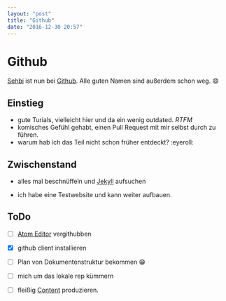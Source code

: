 ```yaml
---
layout: "post"
title: "Github"
date: "2016-12-30 20:57"
---
```

# Github
[Sehbi][935984e0] ist nun bei [Github][2a731031]. Alle guten Namen sind außerdem schon weg. :smile:

## Einstieg
- gute Turials, vielleicht hier und da ein wenig outdated. _RTFM_
- komisches Gefühl gehabt, einen Pull Request mit mir selbst durch zu führen.
- warum hab ich das Teil nicht schon früher entdeckt? :eyeroll:

## Zwischenstand
- alles mal beschnüffeln und [Jekyll][2b85ae57] aufsuchen
- ich habe eine Testwebsite und kann weiter aufbauen.

  [2b85ae57]: http://jekyllrb.com/ "Jekyll"

## ToDo
- [ ] [Atom Editor][bf298b29] vergithubben
- [x] github client installieren
- [ ] Plan von Dokumentenstruktur bekommen :grin:
- [ ] mich um das lokale rep kümmern
- [ ] fleißig [Content][dd9c8f65] produzieren.

  [2a731031]: https://github.com/ "github"
  [935984e0]: https://sehbi.github.io/ "Sehbi"
  [bf298b29]: https://atom.io/ "atom.io"
  [dd9c8f65]: https://de.wikipedia.org/wiki/Content "content"
